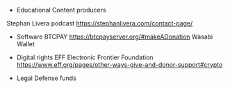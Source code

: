 - Educational Content producers

Stephan Livera podcast https://stephanlivera.com/contact-page/

- Software
BTCPAY https://btcpayserver.org/#makeADonation
Wasabi Wallet 

- Digital rights
EFF Electronic Frontier Foundation https://www.eff.org/pages/other-ways-give-and-donor-support#crypto

- Legal Defense funds
